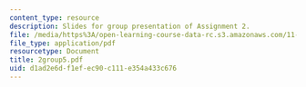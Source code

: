 ```yaml
---
content_type: resource
description: Slides for group presentation of Assignment 2.
file: /media/https%3A/open-learning-course-data-rc.s3.amazonaws.com/11-946j-beijing-urban-design-studio-summer-2004/d1ad2e6df1efec90c111e354a433c676_2group5.pdf
file_type: application/pdf
resourcetype: Document
title: 2group5.pdf
uid: d1ad2e6d-f1ef-ec90-c111-e354a433c676
---
```

